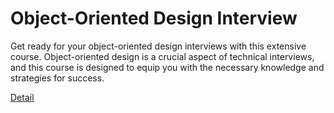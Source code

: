 # Object-Oriented Design Interview

Get ready for your object-oriented design interviews with this extensive course. Object-oriented design is a crucial aspect of technical interviews, and this course is designed to equip you with the necessary knowledge and strategies for success. 

[Detail](https://eduitfree.com/courses/object-oriented-design-interview)